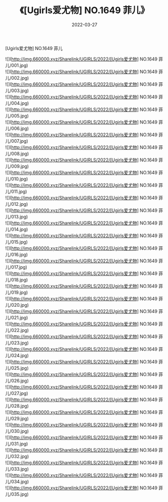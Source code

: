 ﻿---
layout: post
title:  《[Ugirls爱尤物] NO.1649 菲儿》
date:   2022-03-27
img: http://img.660000.xyz/Sharelink/UGIRLS/2022/[Ugirls爱尤物] NO.1649 菲儿/000.jpg
categories: [美女, 清纯, 唯美]
---

[Ugirls爱尤物] NO.1649 菲儿

 ![](http://img.660000.xyz/Sharelink/UGIRLS/2022/[Ugirls爱尤物] NO.1649 菲儿/001.jpg) <br>![](http://img.660000.xyz/Sharelink/UGIRLS/2022/[Ugirls爱尤物] NO.1649 菲儿/002.jpg) <br>![](http://img.660000.xyz/Sharelink/UGIRLS/2022/[Ugirls爱尤物] NO.1649 菲儿/003.jpg) <br>![](http://img.660000.xyz/Sharelink/UGIRLS/2022/[Ugirls爱尤物] NO.1649 菲儿/004.jpg) <br>![](http://img.660000.xyz/Sharelink/UGIRLS/2022/[Ugirls爱尤物] NO.1649 菲儿/005.jpg) <br>![](http://img.660000.xyz/Sharelink/UGIRLS/2022/[Ugirls爱尤物] NO.1649 菲儿/006.jpg) <br>![](http://img.660000.xyz/Sharelink/UGIRLS/2022/[Ugirls爱尤物] NO.1649 菲儿/007.jpg) <br>![](http://img.660000.xyz/Sharelink/UGIRLS/2022/[Ugirls爱尤物] NO.1649 菲儿/008.jpg) <br>![](http://img.660000.xyz/Sharelink/UGIRLS/2022/[Ugirls爱尤物] NO.1649 菲儿/009.jpg) <br>![](http://img.660000.xyz/Sharelink/UGIRLS/2022/[Ugirls爱尤物] NO.1649 菲儿/010.jpg) <br>![](http://img.660000.xyz/Sharelink/UGIRLS/2022/[Ugirls爱尤物] NO.1649 菲儿/011.jpg) <br>![](http://img.660000.xyz/Sharelink/UGIRLS/2022/[Ugirls爱尤物] NO.1649 菲儿/012.jpg) <br>![](http://img.660000.xyz/Sharelink/UGIRLS/2022/[Ugirls爱尤物] NO.1649 菲儿/013.jpg) <br>![](http://img.660000.xyz/Sharelink/UGIRLS/2022/[Ugirls爱尤物] NO.1649 菲儿/014.jpg) <br>![](http://img.660000.xyz/Sharelink/UGIRLS/2022/[Ugirls爱尤物] NO.1649 菲儿/015.jpg) <br>![](http://img.660000.xyz/Sharelink/UGIRLS/2022/[Ugirls爱尤物] NO.1649 菲儿/016.jpg) <br>![](http://img.660000.xyz/Sharelink/UGIRLS/2022/[Ugirls爱尤物] NO.1649 菲儿/017.jpg) <br>![](http://img.660000.xyz/Sharelink/UGIRLS/2022/[Ugirls爱尤物] NO.1649 菲儿/018.jpg) <br>![](http://img.660000.xyz/Sharelink/UGIRLS/2022/[Ugirls爱尤物] NO.1649 菲儿/019.jpg) <br>![](http://img.660000.xyz/Sharelink/UGIRLS/2022/[Ugirls爱尤物] NO.1649 菲儿/020.jpg) <br>![](http://img.660000.xyz/Sharelink/UGIRLS/2022/[Ugirls爱尤物] NO.1649 菲儿/021.jpg) <br>![](http://img.660000.xyz/Sharelink/UGIRLS/2022/[Ugirls爱尤物] NO.1649 菲儿/022.jpg) <br>![](http://img.660000.xyz/Sharelink/UGIRLS/2022/[Ugirls爱尤物] NO.1649 菲儿/023.jpg) <br>![](http://img.660000.xyz/Sharelink/UGIRLS/2022/[Ugirls爱尤物] NO.1649 菲儿/024.jpg) <br>![](http://img.660000.xyz/Sharelink/UGIRLS/2022/[Ugirls爱尤物] NO.1649 菲儿/025.jpg) <br>![](http://img.660000.xyz/Sharelink/UGIRLS/2022/[Ugirls爱尤物] NO.1649 菲儿/026.jpg) <br>![](http://img.660000.xyz/Sharelink/UGIRLS/2022/[Ugirls爱尤物] NO.1649 菲儿/027.jpg) <br>![](http://img.660000.xyz/Sharelink/UGIRLS/2022/[Ugirls爱尤物] NO.1649 菲儿/028.jpg) <br>![](http://img.660000.xyz/Sharelink/UGIRLS/2022/[Ugirls爱尤物] NO.1649 菲儿/029.jpg) <br>![](http://img.660000.xyz/Sharelink/UGIRLS/2022/[Ugirls爱尤物] NO.1649 菲儿/030.jpg) <br>![](http://img.660000.xyz/Sharelink/UGIRLS/2022/[Ugirls爱尤物] NO.1649 菲儿/031.jpg) <br>![](http://img.660000.xyz/Sharelink/UGIRLS/2022/[Ugirls爱尤物] NO.1649 菲儿/032.jpg) <br>![](http://img.660000.xyz/Sharelink/UGIRLS/2022/[Ugirls爱尤物] NO.1649 菲儿/033.jpg) <br>![](http://img.660000.xyz/Sharelink/UGIRLS/2022/[Ugirls爱尤物] NO.1649 菲儿/034.jpg) <br>![](http://img.660000.xyz/Sharelink/UGIRLS/2022/[Ugirls爱尤物] NO.1649 菲儿/035.jpg) <br>